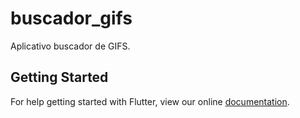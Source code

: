 # buscador_gifs

Aplicativo buscador de GIFS.

## Getting Started

For help getting started with Flutter, view our online
[documentation](https://flutter.io/).
